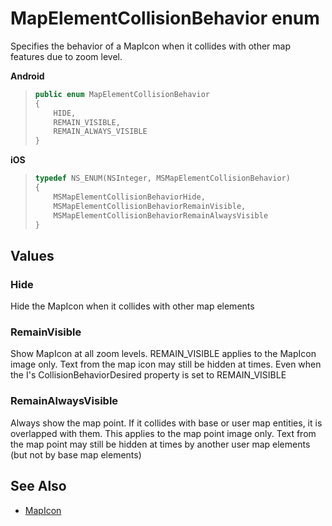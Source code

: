 
# MapElementCollisionBehavior enum

Specifies the behavior of a MapIcon when it collides with other map features due to zoom level.

**Android**

>```java
> public enum MapElementCollisionBehavior
> {
>     HIDE,
>     REMAIN_VISIBLE,
>     REMAIN_ALWAYS_VISIBLE
> }
>```

**iOS**

>```objectivec
> typedef NS_ENUM(NSInteger, MSMapElementCollisionBehavior)
> {
>     MSMapElementCollisionBehaviorHide,
>     MSMapElementCollisionBehaviorRemainVisible,
>     MSMapElementCollisionBehaviorRemainAlwaysVisible
> }

## Values

### Hide

 Hide the MapIcon when it collides with other map elements

### RemainVisible

Show MapIcon at all zoom levels. REMAIN_VISIBLE applies to the MapIcon image only. Text from the map icon may still be hidden at times.
Even when the I's CollisionBehaviorDesired property is set to REMAIN_VISIBLE

### RemainAlwaysVisible

Always show the map point. If it collides with base or user map entities, it is overlapped with them.
This applies to the map point image only. Text from the map point may still be hidden at times by another
user map elements (but not by base map elements)

## See Also

* [MapIcon](MapIcon-class.md)